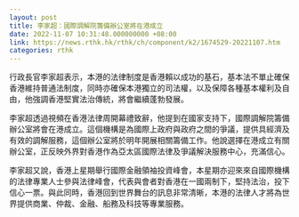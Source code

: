 ```yaml
---
layout: post
title: 李家超：國際調解院籌備辦公室將在港成立
date: 2022-11-07 10:31:48.000000000 +08:00
link: https://news.rthk.hk/rthk/ch/component/k2/1674529-20221107.htm
categories: rthk
---
```


行政長官李家超表示，本港的法律制度是香港賴以成功的基石，基本法不單止確保香港維持普通法制度，同時亦確保本港獨立的司法權，以及保障各種基本權利及自由，他強調香港堅實法治傳統，將會繼續蓬勃發展。

李家超透過視頻在香港法律周開幕禮致辭，他提到在國家支持下，國際調解院籌備辦公室將會在港成立。這個機構是為國際上政府與政府之間的爭議，提供具經濟及有效的調解服務，這個辦公室將於明年開展相關籌備工作。他說選擇在港成立有關辦公室，正反映外界對香港作為亞太區國際法律及爭議解決服務中心，充滿信心。

李家超又說，香港上星期舉行國際金融領袖投資峰會，本星期亦迎來來自國際機構的法律專業人士參與法律峰會，代表與會者對香港在一國兩制下，堅持法治，投下信心一票。與此同時，香港回到世界舞台的訊息非常清晰，本港的法律人才將為世界提供商業、仲裁、金融、船務及科技等專業服務。
